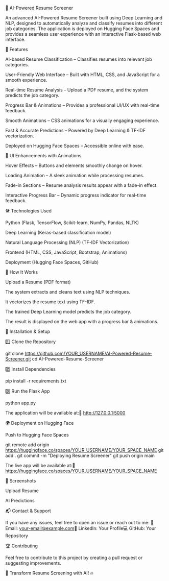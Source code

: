 📄 AI-Powered Resume Screener

An advanced AI-Powered Resume Screener built using Deep Learning and NLP, designed to automatically analyze and classify resumes into different job categories. The application is deployed on Hugging Face Spaces and provides a seamless user experience with an interactive Flask-based web interface.

🚀 Features

AI-based Resume Classification – Classifies resumes into relevant job categories.

User-Friendly Web Interface – Built with HTML, CSS, and JavaScript for a smooth experience.

Real-time Resume Analysis – Upload a PDF resume, and the system predicts the job category.

Progress Bar & Animations – Provides a professional UI/UX with real-time feedback.

Smooth Animations – CSS animations for a visually engaging experience.

Fast & Accurate Predictions – Powered by Deep Learning & TF-IDF vectorization.

Deployed on Hugging Face Spaces – Accessible online with ease.

🎨 UI Enhancements with Animations

Hover Effects – Buttons and elements smoothly change on hover.

Loading Animation – A sleek animation while processing resumes.

Fade-in Sections – Resume analysis results appear with a fade-in effect.

Interactive Progress Bar – Dynamic progress indicator for real-time feedback.

🛠️ Technologies Used

Python (Flask, TensorFlow, Scikit-learn, NumPy, Pandas, NLTK)

Deep Learning (Keras-based classification model)

Natural Language Processing (NLP) (TF-IDF Vectorization)

Frontend (HTML, CSS, JavaScript, Bootstrap, Animations)

Deployment (Hugging Face Spaces, GitHub)

🎯 How It Works

Upload a Resume (PDF format)

The system extracts and cleans text using NLP techniques.

It vectorizes the resume text using TF-IDF.

The trained Deep Learning model predicts the job category.

The result is displayed on the web app with a progress bar & animations.

📌 Installation & Setup

1️⃣ Clone the Repository

git clone https://github.com/YOUR_USERNAME/AI-Powered-Resume-Screener.git
cd AI-Powered-Resume-Screener

2️⃣ Install Dependencies

pip install -r requirements.txt

3️⃣ Run the Flask App

python app.py

The application will be available at:🔗 http://127.0.0.1:5000

🌍 Deployment on Hugging Face

Push to Hugging Face Spaces

git remote add origin https://huggingface.co/spaces/YOUR_USERNAME/YOUR_SPACE_NAME
git add .
git commit -m "Deploying Resume Screener"
git push origin main

The live app will be available at:🔗 https://huggingface.co/spaces/YOUR_USERNAME/YOUR_SPACE_NAME

📸 Screenshots

Upload Resume

AI Predictions





📬 Contact & Support

If you have any issues, feel free to open an issue or reach out to me:
📧 Email: your-email@example.com🔗 LinkedIn: Your Profile💻 GitHub: Your Repository

🏆 Contributing

Feel free to contribute to this project by creating a pull request or suggesting improvements.

🚀 Transform Resume Screening with AI! 🔥


